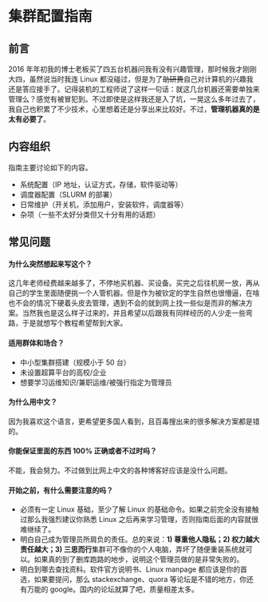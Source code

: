 # 集群配置指南

## 前言

2016 年年初我的博士老板买了四五台机器问我有没有兴趣管理，那时候我才刚刚大四，虽然说当时我连 Linux 都没碰过，但是为了~~助研费~~自己对计算机的兴趣我还是答应接手了。记得装机的工程师说了这样一句话：就这几台机器还需要单独来管理么？感觉有被冒犯到。不过即使是这样我还是入了坑，一晃这么多年过去了，我自己也积累了不少技术，心里想着还是分享出来比较好。不过，**管理机器真的是太有必要了**。

## 内容组织

指南主要讨论如下的内容。

* 系统配置（IP 地址，认证方式，存储，软件驱动等）
* 调度器配置（SLURM 的部署）
* 日常维护（开关机，添加用户，安装软件，调度器等）
* 杂项（一些不太好分类但又十分有用的话题）

## 常见问题

#### 为什么突然想起来写这个？

这几年老师经费越来越多了，不停地买机器、买设备。买完之后往机房一放，再从自己的学生里面随便挑一个人管机器。但是作为被钦定的学生自然也很懵逼，在啥也不会的情况下硬着头皮去管理，遇到不会的就到网上找一些似是而非的解决方案。当然我也是这么样子过来的，并且希望以后跟我有同样经历的人少走一些弯路，于是就想写个教程希望帮到大家。

#### 适用群体和场合？

* 中小型集群搭建（规模小于 50 台）
* 未设置超算平台的高校/企业
* 想要学习运维知识/兼职运维/被强行指定为管理员

#### 为什么用中文？

因为我喜欢这个语言，更希望更多国人看到，且百毒搜出来的很多解决方案都是错的。

#### 你能保证里面的东西 100% 正确或者不过时吗？

不能，我会努力。不过做到比网上中文的各种博客好应该是没什么问题。

#### 开始之前，有什么需要注意的吗？

* 必须有一定 Linux 基础，至少了解 Linux 的基础命令。如果之前完全没有接触过那么我强烈建议你熟悉 Linux 之后再来学习管理，否则指南后面的内容就很难继续了。
* 明白自己成为管理员所肩负的责任。总的来说：**1\) 尊重他人隐私；2\) 权力越大责任越大；3\) 三思而行**集群可不像你的个人电脑，弄坏了随便重装系统就可以。如果真的到了删库跑路的地步，说明这个管理员做的是非常失败的。
* 明白到哪去查找资料。软件官方说明书、Linux manpage 都应该是你的首选，如果要提问，那么 stackexchange、quora 等论坛是不错的地方，你还有万能的 google。国内的论坛就算了吧，质量相差太多。

